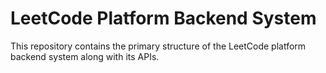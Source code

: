 # LeetCode Platform Backend System

This repository contains the primary structure of the LeetCode platform backend system along with its APIs.
